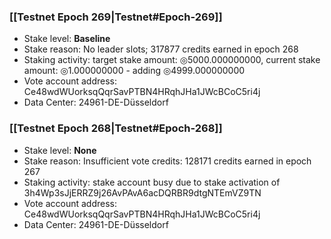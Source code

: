 ### [[Testnet Epoch 269|Testnet#Epoch-269]]
* Stake level: **Baseline**
* Stake reason: No leader slots; 317877 credits earned in epoch 268
* Staking activity: target stake amount: ◎5000.000000000, current stake amount: ◎1.000000000 - adding ◎4999.000000000
* Vote account address: Ce48wdWUorksqQqrSavPTBN4HRqhJHa1JWcBCoC5ri4j
* Data Center: 24961-DE-Düsseldorf
### [[Testnet Epoch 268|Testnet#Epoch-268]]
* Stake level: **None**
* Stake reason: Insufficient vote credits: 128171 credits earned in epoch 267
* Staking activity: stake account busy due to stake activation of 3h4Wp3sJjERRZ9j26AvPAvA6acDQRBR9dtgNTEmVZ9TN
* Vote account address: Ce48wdWUorksqQqrSavPTBN4HRqhJHa1JWcBCoC5ri4j
* Data Center: 24961-DE-Düsseldorf